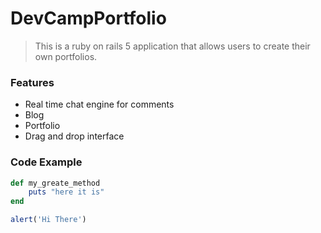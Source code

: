 # DevCampPortfolio 

>This is a ruby on rails 5 application that allows users to create their own portfolios.

### Features

- Real time chat engine for comments
- Blog
- Portfolio
- Drag and drop interface

### Code Example

```ruby
def my_greate_method
	puts "here it is"
end
```

```javascript
alert('Hi There')
```
